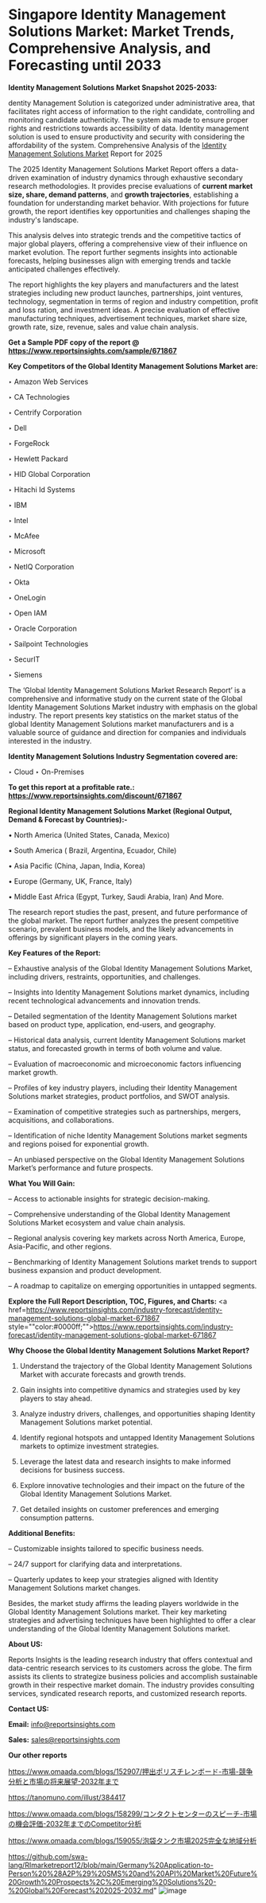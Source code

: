 # Singapore Identity Management Solutions Market: Market Trends, Comprehensive Analysis, and Forecasting until 2033

<strong>Identity Management Solutions Market Snapshot 2025-2033:</strong>

dentity Management Solution is categorized under administrative area, that facilitates right access of information to the right candidate, controlling and monitoring candidate authenticity. The system ais made to ensure proper rights and restrictions towards accessibility of data. Identity management solution is used to ensure productivity and security with considering the affordability of the system. Comprehensive Analysis of the <a href=https://www.reportsinsights.com/sample/671867>Identity Management Solutions Market</a> Report for 2025

The 2025 Identity Management Solutions Market Report offers a data-driven examination of industry dynamics through exhaustive secondary research methodologies. It provides precise evaluations of <strong>current market size, share, demand patterns</strong>, and <strong>growth trajectories</strong>, establishing a foundation for understanding market behavior. With projections for future growth, the report identifies key opportunities and challenges shaping the industry's landscape.

This analysis delves into strategic trends and the competitive tactics of major global players, offering a comprehensive view of their influence on market evolution. The report further segments insights into actionable forecasts, helping businesses align with emerging trends and tackle anticipated challenges effectively.

The report highlights the key players and manufacturers and the latest strategies including new product launches, partnerships, joint ventures, technology, segmentation in terms of region and industry competition, profit and loss ration, and investment ideas. A precise evaluation of effective manufacturing techniques, advertisement techniques, market share size, growth rate, size, revenue, sales and value chain analysis.

<strong>Get a Sample PDF copy of the report @ <a href=https://www.reportsinsights.com/sample/671867 style=color:#0000ff;>https://www.reportsinsights.com/sample/671867</a></strong>

<strong>Key Competitors of the Global Identity Management Solutions Market are:</strong>

‣ Amazon Web Services

‣ CA Technologies

‣ Centrify Corporation

‣ Dell

‣ ForgeRock

‣ Hewlett Packard

‣ HID Global Corporation

‣ Hitachi Id Systems

‣ IBM

‣ Intel

‣ McAfee

‣ Microsoft

‣ NetIQ Corporation

‣ Okta

‣ OneLogin

‣ Open IAM

‣ Oracle Corporation

‣ Sailpoint Technologies

‣ SecurIT

‣ Siemens

The ‘Global Identity Management Solutions Market Research Report’ is a comprehensive and informative study on the current state of the Global Identity Management Solutions Market industry with emphasis on the global industry. The report presents key statistics on the market status of the global Identity Management Solutions market manufacturers and is a valuable source of guidance and direction for companies and individuals interested in the industry.

<strong>Identity Management Solutions Industry Segmentation covered are:</strong>

‣ Cloud
‣ On-Premises

<strong>To get this report at a profitable rate.: <a href=https://www.reportsinsights.com/discount/671867 style=color:#0000ff;>https://www.reportsinsights.com/discount/671867</a></strong>

<strong>Regional Identity Management Solutions Market (Regional Output, Demand &amp; Forecast by Countries):-</strong>

• North America (United States, Canada, Mexico)

• South America ( Brazil, Argentina, Ecuador, Chile)

• Asia Pacific (China, Japan, India, Korea)

• Europe (Germany, UK, France, Italy)

• Middle East Africa (Egypt, Turkey, Saudi Arabia, Iran) And More.

The research report studies the past, present, and future performance of the global market. The report further analyzes the present competitive scenario, prevalent business models, and the likely advancements in offerings by significant players in the coming years.

<strong>Key Features of the Report:</strong>

– Exhaustive analysis of the Global Identity Management Solutions Market, including drivers, restraints, opportunities, and challenges.

– Insights into Identity Management Solutions market dynamics, including recent technological advancements and innovation trends.

– Detailed segmentation of the Identity Management Solutions market based on product type, application, end-users, and geography.

– Historical data analysis, current Identity Management Solutions market status, and forecasted growth in terms of both volume and value.

– Evaluation of macroeconomic and microeconomic factors influencing market growth.

– Profiles of key industry players, including their Identity Management Solutions market strategies, product portfolios, and SWOT analysis.

– Examination of competitive strategies such as partnerships, mergers, acquisitions, and collaborations.

– Identification of niche Identity Management Solutions market segments and regions poised for exponential growth.

– An unbiased perspective on the Global Identity Management Solutions Market’s performance and future prospects.

<strong>What You Will Gain:</strong>

– Access to actionable insights for strategic decision-making.

– Comprehensive understanding of the Global Identity Management Solutions Market ecosystem and value chain analysis.

– Regional analysis covering key markets across North America, Europe, Asia-Pacific, and other regions.

– Benchmarking of Identity Management Solutions market trends to support business expansion and product development.

– A roadmap to capitalize on emerging opportunities in untapped segments.

<strong>Explore the Full Report Description, TOC, Figures, and Charts:</strong>
<a href=https://www.reportsinsights.com/industry-forecast/identity-management-solutions-global-market-671867 style=""color:#0000ff;"">https://www.reportsinsights.com/industry-forecast/identity-management-solutions-global-market-671867</a>

<strong>Why Choose the Global Identity Management Solutions Market Report?</strong>

1. Understand the trajectory of the Global Identity Management Solutions Market with accurate forecasts and growth trends.

2. Gain insights into competitive dynamics and strategies used by key players to stay ahead.

3. Analyze industry drivers, challenges, and opportunities shaping Identity Management Solutions market potential.

4. Identify regional hotspots and untapped Identity Management Solutions markets to optimize investment strategies.

5. Leverage the latest data and research insights to make informed decisions for business success.

6. Explore innovative technologies and their impact on the future of the Global Identity Management Solutions Market.

7. Get detailed insights on customer preferences and emerging consumption patterns.

<strong>Additional Benefits:</strong>

– Customizable insights tailored to specific business needs.

– 24/7 support for clarifying data and interpretations.

– Quarterly updates to keep your strategies aligned with Identity Management Solutions market changes.

Besides, the market study affirms the leading players worldwide in the Global Identity Management Solutions market. Their key marketing strategies and advertising techniques have been highlighted to offer a clear understanding of the Global Identity Management Solutions market.

<strong><strong>About US</strong>:</strong>

Reports Insights is the leading research industry that offers contextual and data-centric research services to its customers across the globe. The firm assists its clients to strategize business policies and accomplish sustainable growth in their respective market domain. The industry provides consulting services, syndicated research reports, and customized research reports.

<strong>Contact US:</strong>

<p class=><b>Email:</b> <a href=mailto:info@reportsinsights.com>info@reportsinsights.com</a></p>
<p class=><b>Sales:</b> <a href=mailto:sales@reportsinsights.com>sales@reportsinsights.com</a></p>

<strong>Our other reports</strong>

<a href=https://www.omaada.com/blogs/152907/押出ポリスチレンボード-市場-競争分析と市場の将来展望-2032年まで>https://www.omaada.com/blogs/152907/押出ポリスチレンボード-市場-競争分析と市場の将来展望-2032年まで</a>

<a href=https://tanomuno.com/illust/384417>https://tanomuno.com/illust/384417</a>

<a href=https://www.omaada.com/blogs/158299/コンタクトセンターのスピーチ-市場の機会評価-2032年までのCompetitor分析>https://www.omaada.com/blogs/158299/コンタクトセンターのスピーチ-市場の機会評価-2032年までのCompetitor分析</a>

<a href=https://www.omaada.com/blogs/159055/泡袋タンク市場2025完全な地域分析>https://www.omaada.com/blogs/159055/泡袋タンク市場2025完全な地域分析</a>

<a href=https://github.com/swa-lang/RImarketreport12/blob/main/Germany%20Application-to-Person%20%28A2P%29%20SMS%20and%20API%20Market%20Future%20Growth%20Prospects%2C%20Emerging%20Solutions%20-%20Global%20Forecast%202025-2032.md>https://github.com/swa-lang/RImarketreport12/blob/main/Germany%20Application-to-Person%20%28A2P%29%20SMS%20and%20API%20Market%20Future%20Growth%20Prospects%2C%20Emerging%20Solutions%20-%20Global%20Forecast%202025-2032.md</a>"
![image](https://github.com/user-attachments/assets/5958dc5d-4ad0-4adf-9b82-938caae6fc61)
